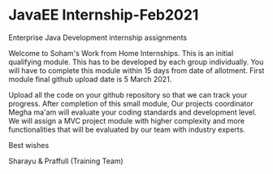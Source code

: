 # JavaEE Internship-Feb2021
Enterprise Java Development internship assignments

Welcome to Soham's Work from Home Internships. This is an initial qualifying module. This has to be developed by each group individually. You will have to complete this module within 15 days from date of allotment. First module final github upload date is 5 March 2021.

Upload all the code on your github repository so that we can track your progress. After completion of this small module, Our projects coordinator Megha ma'am will evaluate your coding standards and development level. We will assign a MVC project module with higher complexity and more functionalities that will be evaluated by our team with industry experts.

Best wishes

Sharayu & Praffull (Training Team)


